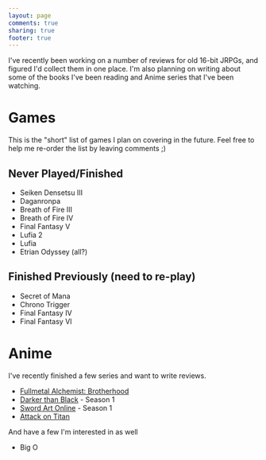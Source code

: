 ```yaml
---
layout: page
comments: true
sharing: true
footer: true
---
```


I've recently been working on a number of reviews for old 16-bit JRPGs, and figured I'd collect them in one place. I'm also planning on writing about some of the books I've been reading and Anime series that I've been watching.

# Games

This is the "short" list of games I plan on covering in the future. Feel free to help me re-order the list by leaving comments ;)

## Never Played/Finished

* Seiken Densetsu III
* Daganronpa
* Breath of Fire III
* Breath of Fire IV
* Final Fantasy V
* Lufia 2
* Lufia
* Etrian Odyssey (all?)

## Finished Previously (need to re-play)

* Secret of Mana
* Chrono Trigger
* Final Fantasy IV
* Final Fantasy VI

# Anime

I've recently finished a few series and want to write reviews.

* [Fullmetal Alchemist: Brotherhood](https://en.wikipedia.org/wiki/Fullmetal_Alchemist:_Brotherhood)
* [Darker than Black](https://en.wikipedia.org/wiki/Darker_than_Black) - Season 1
* [Sword Art Online](https://en.wikipedia.org/wiki/Sword_Art_Online) - Season 1
* [Attack on Titan](https://en.wikipedia.org/wiki/Attack_on_Titan)

And have a few I'm interested in as well

* Big O
